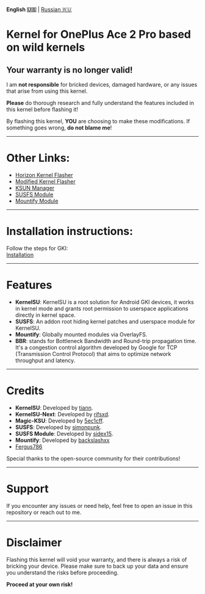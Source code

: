 **English 🇺🇸​​** | [Russian 🇷🇺](README_RU.md)

# Kernel for OnePlus Ace 2 Pro based on wild kernels

## Your warranty is no longer valid!

I am **not responsible** for bricked devices, damaged hardware, or any issues that arise from using this kernel.

**Please** do thorough research and fully understand the features included in this kernel before flashing it!

By flashing this kernel, **YOU** are choosing to make these modifications. If something goes wrong, **do not blame me**!

---

# Other Links:

- [Horizon Kernel Flasher](https://github.com/libxzr/HorizonKernelFlasher)
- [Modified Kernel Flasher](https://github.com/fatalcoder524/KernelFlasher)
- [KSUN Manager](https://github.com/KernelSU-Next/KernelSU-Next)
- [SUSFS Module](https://github.com/sidex15/ksu_module_susfs)
- [Mountify Module](https://github.com/backslashxx/mountify)

---

# Installation instructions: 

Follow the steps for GKI:  
[Installation](https://kernelsu.org/guide/installation.html)

---

# Features

- **KernelSU**: KernelSU is a root solution for Android GKI devices, it works in kernel mode and grants root permission to userspace applications directly in kernel space.
- **SUSFS**: An addon root hiding kernel patches and userspace module for KernelSU.
- **Mountify**: Globally mounted modules via OverlayFS.
- **BBR**: stands for Bottleneck Bandwidth and Round-trip propagation time. It's a congestion control algorithm developed by Google for TCP (Transmission Control Protocol) that aims to optimize network throughput and latency.

---

# Credits

- **KernelSU**: Developed by [tiann](https://github.com/tiann/KernelSU).
- **KernelSU-Next**: Developed by [rifsxd](https://github.com/KernelSU-Next/KernelSU-Next).
- **Magic-KSU**: Developed by [5ec1cff](https://github.com/5ec1cff/KernelSU).  
- **SUSFS**: Developed by [simonpunk](https://gitlab.com/simonpunk/susfs4ksu.git).
- **SUSFS Module**: Developed by [sidex15](https://github.com/sidex15).
- **Mountify**: Developed by [backslashxx](https://github.com/backslashxx)
- [Fergus786](https://github.com/FerGus786)

Special thanks to the open-source community for their contributions!

---

# Support

If you encounter any issues or need help, feel free to open an issue in this repository or reach out to me.

---

# Disclaimer

Flashing this kernel will void your warranty, and there is always a risk of bricking your device. Please make sure to back up your data and ensure you understand the risks before proceeding.

**Proceed at your own risk!**
